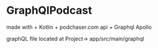 # GraphQlPodcast
made with + Kotlin + podchaser.com api + Graphql Apollo

graphQL file located at Project-> app/src/main/graphql
